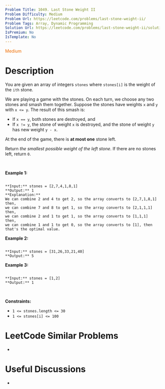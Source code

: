 ```yaml
---
Problem Title: 1049. Last Stone Weight II
Problem Difficulty: Medium
Problem Url: https://leetcode.com/problems/last-stone-weight-ii/
Problem Tags: Array, Dynamic Programming
Solution Url: https://leetcode.com/problems/last-stone-weight-ii/solution/
IsPremium: No
IsTemplate: No
---
```


<span style="color: rgb(239, 108, 0);">Medium</span>

# Description

You are given an array of integers `stones` where `stones[i]` is the weight of the `ith` stone.


We are playing a game with the stones. On each turn, we choose any two stones and smash them together. Suppose the stones have weights `x` and `y` with `x <= y`. The result of this smash is:


* If `x == y`, both stones are destroyed, and
* If `x != y`, the stone of weight `x` is destroyed, and the stone of weight `y` has new weight `y - x`.


At the end of the game, there is **at most one** stone left.


Return *the smallest possible weight of the left stone*. If there are no stones left, return `0`.


 


**Example 1:**



```

**Input:** stones = [2,7,4,1,8,1]
**Output:** 1
**Explanation:**
We can combine 2 and 4 to get 2, so the array converts to [2,7,1,8,1] then,
we can combine 7 and 8 to get 1, so the array converts to [2,1,1,1] then,
we can combine 2 and 1 to get 1, so the array converts to [1,1,1] then,
we can combine 1 and 1 to get 0, so the array converts to [1], then that's the optimal value.

```

**Example 2:**



```

**Input:** stones = [31,26,33,21,40]
**Output:** 5

```

**Example 3:**



```

**Input:** stones = [1,2]
**Output:** 1

```

 


**Constraints:**


* `1 <= stones.length <= 30`
* `1 <= stones[i] <= 100`




# LeetCode Similar Problems

- []()

# Useful Discussions

- []()

